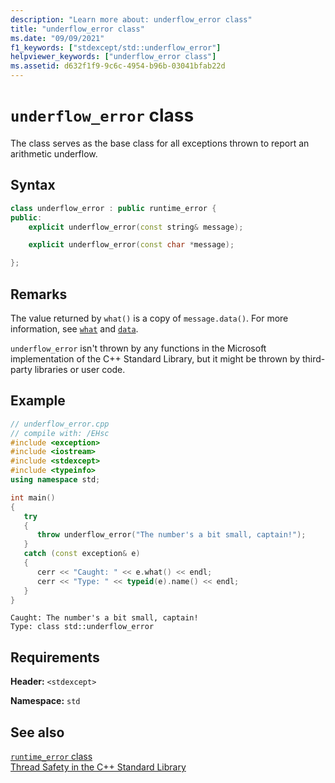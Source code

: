 ```yaml
---
description: "Learn more about: underflow_error class"
title: "underflow_error class"
ms.date: "09/09/2021"
f1_keywords: ["stdexcept/std::underflow_error"]
helpviewer_keywords: ["underflow_error class"]
ms.assetid: d632f1f9-9c6c-4954-b96b-03041bfab22d
---
```

# `underflow_error` class

The class serves as the base class for all exceptions thrown to report an arithmetic underflow.

## Syntax

```cpp
class underflow_error : public runtime_error {
public:
    explicit underflow_error(const string& message);

    explicit underflow_error(const char *message);

};
```

## Remarks

The value returned by `what()` is a copy of `message.data()`. For more information, see [`what`](exception-class.md) and [`data`](basic-string-class.md#data).

`underflow_error` isn't thrown by any functions in the Microsoft implementation of the C++ Standard Library, but it might be thrown by third-party libraries or user code.

## Example

```cpp
// underflow_error.cpp
// compile with: /EHsc
#include <exception>
#include <iostream>
#include <stdexcept>
#include <typeinfo>
using namespace std;

int main()
{
   try
   {
      throw underflow_error("The number's a bit small, captain!");
   }
   catch (const exception& e)
   {
      cerr << "Caught: " << e.what() << endl;
      cerr << "Type: " << typeid(e).name() << endl;
   }
}
```

```Output
Caught: The number's a bit small, captain!
Type: class std::underflow_error
```

## Requirements

**Header:** `<stdexcept>`

**Namespace:** `std`

## See also

[`runtime_error` class](runtime-error-class.md)\
[Thread Safety in the C++ Standard Library](thread-safety-in-the-cpp-standard-library.md)
